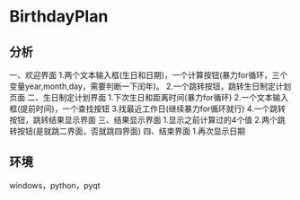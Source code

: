 # BirthdayPlan

## 分析
一、欢迎界面
1.两个文本输入框(生日和日期)，一个计算按钮(暴力for循环，三个变量year,month,day，需要判断一下闰年)。
2.一个跳转按钮，跳转生日制定计划页面
二、生日制定计划界面
1.下次生日和距离时间(暴力for循环)
2.一个文本输入框(提前时间)，一个查找按钮
3.找最近工作日(继续暴力for循环就行)
4.一个跳转按钮，跳转结果显示界面
三、结果显示界面
1.显示之前计算过的4个值
2.两个跳转按钮(是就跳二界面，否就跳四界面)
四、结束界面
1.再次显示日期

## 环境
windows，python，pyqt
